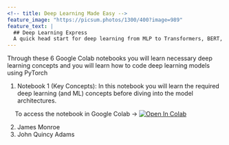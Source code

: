 ```yaml
---
<!-- title: Deep Learning Made Easy -->
feature_image: "https://picsum.photos/1300/400?image=989"
feature_text: |
  ## Deep Learning Express
  A quick head start for deep learning from MLP to Transformers, BERT, and GPT-2
---
```


Through these 6 Google Colab notebooks you will learn necessary deep learning concepts and you will learn how to code deep learning models using PyTorch
1. Notebook 1 (Key Concepts): In this notebook you will learn the required deep learning (and ML) concepts before diving into the model architectures.

<p> &emsp; To access the notebook in Google Colab -> 
<a href="https://colab.research.google.com/drive/1n0r1hAhpwdl8y68NunA2fxIRDyjBQJTF?usp=sharing">
  <img src="https://colab.research.google.com/assets/colab-badge.svg" alt="Open In Colab"/>
</a>
</p>
  
2. James Monroe
3. John Quincy Adams

